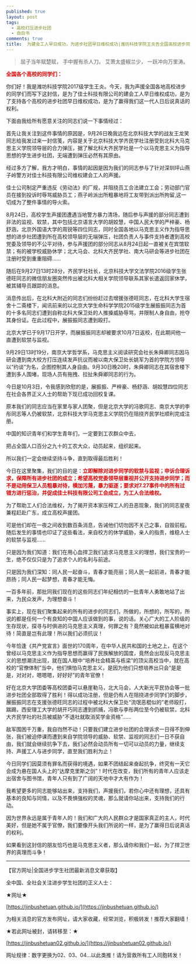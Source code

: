 ```yaml
---
published: true
layout: post
tags:
  - 高校打压进步社团
  - 自白书
comments: true
title:  为建会工人早日成功，为进步社团早日维权成功|潍坊科技学院王炎告全国高校进步同学书
---
```


>屈子当年赋楚赋，
手中握有杀人刀。
艾萧太盛椒兰少，
一跃冲向万里涛。


<b><font color="dd0000">全国各个高校的同学们：</font></b>

你们好！我是潍坊科技学院2017级学生王炎。今天，我为声援全国各地高校进步的同学们而写下这封信，是为了佳士科技有限公司的建会工人早日维权成功，是为了支持各个高校的进步社团早日维权成功，是为了赢得我们这一代人日后说真话的权利。

下面由我给所有愿意关注的同志们说一下事情经过：

首先让我关注到这件事情的原因是，9月26日晚我远在北京科技大学的战友王龙笑同志给我发过来一封信笺，内容是关于北京科技大学齐民学社注册受到北科大马克思主义学院领导层的合力弹压，据了解北科大齐民学社是一个以马克思主义为指导思想的学生进步社团，无端遭到弹压必然有其原由。

经过多方了解，我方才明白，事情的起因是因为我们的同志参与了针对深圳坪山燕子岭警方对佳士科技有限公司维权建会工人的声援。

佳士公司制定严重违反《劳动法》的厂规，并阻挠员工合法建立工会；劳动部门官员在接到投诉时辱骂威胁员工；燕子岭派出所粗暴地将工友带到派出所拘留,这一切成为了整件事情的导火索。

8月24日，高校学生声援团遭遇当地警方暴力清场，随后参与声援的部分同志遭到非法的监视、软禁，其中包括北京语言大学的胡姣慧，中国人民大学的严梓豪、杨舒涵，北京外国语大学的周锐等四位同志，同时全国各地以马克思主义作为指导思想的进步社团遭到所在高校领导层的无端弹压，社团负责人与事件支持者遭到高校党委及领导的不公平对待，参与声援团的部分同志从8月24日起一直被关在宾馆软禁；有的被学校威胁休学；北大马会、北科大齐民学社、南大马研会等进步社团在注册时受到重重阻碍……

随后在9月27日13时28分，齐民学社社长，北京科技大学文法学院2016级学生张德旺同志的微信朋友圈突然传出被北科大相关学院领导联系其家长遣返回家休学，被其辅导员跟踪的消息。

消息传出后，在北科大附近的同志们纷纷赶过去增援张德旺同志，在北科大学生宿舍十二斋楼下，闻讯前来的以北京大学生命科学学院2015级学生展振振同志为首的十多名同志们遭到自称北科大保卫处的人推搡威胁辱骂，并限制人身自由，抢夺其身份证。在此过程中，展振振同志遭到殴打。

北京大学已于9月17日开学，而展振振同志却被要求10月7日返校，在此期间他一直遭到软禁与监视。

9月29日13时19分，南京大学哲学系，马克思主义阅读研究会社长朱舜卿同志因马研会遭到南大校方打压连续发声抗议而被以南大保卫处长姚军为首的学院方领导以“约谈”为名，企图控制其人身自由。9月30日晚20时，朱舜卿同志在其宿舍楼下遭到多人围堵，现场人员有拖拽、拉扯朱舜卿同志的行为。

今日是10月3日，令我感到欣慰的是，展振振、严梓豪、杨舒涵、胡姣慧四位同志在社会各界正义人士的帮助下现已成功回校复课。

原本我们的同志应当在家里与家人团聚，但是北京大学的冯歌同志、南京大学的李彤同志等人仍被软禁，北京科技大学马克思主义学院仍在阻挠齐民学社顺利完成注册。

中国的知识青年们和学生青年们，一定要到工农群众中去，

把占全国人口百分之九十的工农大众，动员起来，组织起来。

所以我们一定会继续坚持斗争，直到取得最后胜利！

今日在这里聚集，我们的目的是：<b><font color="dd0000">立即解除对进步同学的软禁与监视；申诉合理诉求，保障所有进步社团的成立；希望高校党委领导层重视并公开支持进步同学；而不是动用保卫人员粗暴对待，横加污蔑，暴力驱逐；要求对7.27事件中的所有过错方进行惩治，并促成佳士科技有限公司工会成立，为工人合法维权。</font></b>

为了帮助工人们合法维权，为了揭开资本家压榨工人的丑恶现象，我们的同志星夜兼程赶赴广东，成立高校声援团。

可是他们却在一夜之间收到数百条消息，告诫他们切勿因不关己之事，自毁前程。随后发生的事情也印证了这些看法，来自校方的休学威胁，亲人的指责，维稳人士的软禁与监视......

只是因为我们知道：我们在用心血捍卫我们追求马克思主义的理想，我们宝贵的一生，绝不仅仅只是为了追求个人的名利与前途。

只是因为我们深知：同人民一起奋斗，青春才能亮丽；同人民一起前进，青春才能昂扬；同人民一起梦想，青春才能无悔。

一百多年前，那批同我们现在的这些同志们年纪相仿的一批青年人勇敢地站了出来，为民众发声，为理想奋斗！

事实上，现在我们聚集起来的所有的进步的同志们，所做的，所想的，所写的，所说的都是任何一个有良知的中国人应该做到的事，说的话。关心广大的工人阶级的生存现状，探寻与时俱进的马克思主义真理，何罪之有？竟然被如此粗暴蛮横地对待！简直是岂有此理！所以我们必须抗议！

今年恰逢《共产党宣言》面世的170周年，在中华人民共和国的土地之上，在这个曾经以马克思主义作为指导思想而赢得了民族解放的国度，竟然会出现反马克思主义的思想潮流出现，就在国人眼中“培养社会精英与栋梁”的顶尖高校当中，就在高校的“官僚体制”当中，他们惧怕马克思主义，是因为他们只想培养出只会“是是是，对对对，嗯嗯嗯，好好好”的青年官僚！

好在北京大学团委等高校团委可以悬崖勒马，北大马会，人大新光平民协会等一批进步社团全部取得了胜利！得以成功注册，但是仍有人在阻挠进步同学们的脚步，展振振同志在支援张德旺同志的过程中被北科大保卫处“流氓恶棍似的”老师殴打，踹踢，西安理工大学的胡开巧同志遭到抓捕，冯歌与李彤两位至今仍被软禁，北科大齐民学社的社员被威胁“不退社就取消奖学金资格”……

敌军围困千万重，我自岿然不动！只要我们建立进步社团的合理诉求一日得不到伸张，我们被迫停课而遭到来自学院领导的威胁、软禁、监视的同志们一日不获自由，我们就会继续抗争下去，我们必然会动员所有一切可以动员的力量，继续支持、声援工人与进步同学，直至我们胜利为止！

今日同学们因莫须有罪名而获得的境遇，如果不团结起来奋起抗争，终究有一天它会成为悬在国人头上的“达摩克里斯之剑”！时代在改变，我们所有的青年人应该走出宿舍与图书馆，青年人只有到了广阔的天地中才大有作为！

我希望更多的同志能够站出来，支持我们，声援我们，若你心中还有理想，还具有基本的良知与同情，以及不畏惧强权的灵魂，那么就请你站出来，支持我们的行动。

因为世界永远是属于青年人的！我们和广大的人民群众才是国家真正的主人，时代美好，但是她不属于官僚，我们要像开头我们所说的一样，是为了赢得日后说真话的权利。

如果看到这封信的朋友恰巧也是马克思主义者，那么请你和我们一起，为了捍卫世界的真理而斗争！




---
【官方网址|全国进步学生社团最新消息文章获取】

全中国、全社会关注进步学生社团的正义人士：

★网址★

[https://jinbushetuan.github.io/](https://jinbushetuan.github.io/)

为相关消息的官方发布网址，请大家收藏，经常浏览，积极转发！推荐大家翻墙！

★若此网址被封，请转移至：★

[https://jinbushetuan02.github.io/](https://jinbushetuan02.github.io/)

网址规律：数字更换为02、03、04…以此类推！请为营救所有工人同胞转发！
